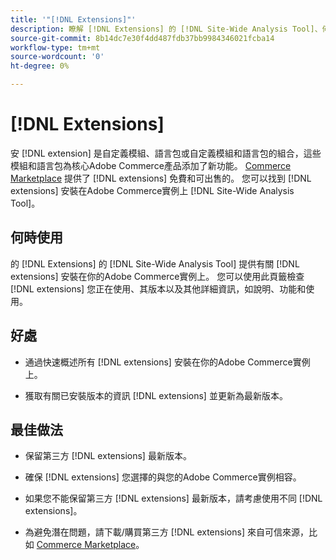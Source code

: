 ```yaml
---
title: '"[!DNL Extensions]"'
description: 瞭解 [!DNL Extensions] 的 [!DNL Site-Wide Analysis Tool]、何時使用、其好處和最佳實踐。
source-git-commit: 8b14dc7e30f4dd487fdb37bb9984346021fcba14
workflow-type: tm+mt
source-wordcount: '0'
ht-degree: 0%

---
```


# [!DNL Extensions]

安 [!DNL extension] 是自定義模組、語言包或自定義模組和語言包的組合，這些模組和語言包為核心Adobe Commerce產品添加了新功能。 [Commerce Marketplace](https://marketplace.magento.com/extensions.html) 提供了 [!DNL extensions] 免費和可出售的。 您可以找到 [!DNL extensions] 安裝在Adobe Commerce實例上 [!DNL Site-Wide Analysis Tool]。

## 何時使用

的 [!DNL Extensions] 的 [!DNL Site-Wide Analysis Tool] 提供有關 [!DNL extensions] 安裝在你的Adobe Commerce實例上。 您可以使用此頁籤檢查 [!DNL extensions] 您正在使用、其版本以及其他詳細資訊，如說明、功能和使用。

## 好處

* 通過快速概述所有 [!DNL extensions] 安裝在你的Adobe Commerce實例上。

* 獲取有關已安裝版本的資訊 [!DNL extensions] 並更新為最新版本。

## 最佳做法

* 保留第三方 [!DNL extensions] 最新版本。

* 確保 [!DNL extensions] 您選擇的與您的Adobe Commerce實例相容。

* 如果您不能保留第三方 [!DNL extensions] 最新版本，請考慮使用不同 [!DNL extensions]。

* 為避免潛在問題，請下載/購買第三方 [!DNL extensions] 來自可信來源，比如 [Commerce Marketplace](https://marketplace.magento.com/extensions.html)。

